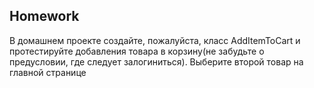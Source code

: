 ## Homework

В домашнем проекте создайте, пожалуйста, класс AddItemToCart и протестируйте добавления товара в корзину(не забудьте о предусловии, где следует залогиниться). Выберите второй товар на главной странице